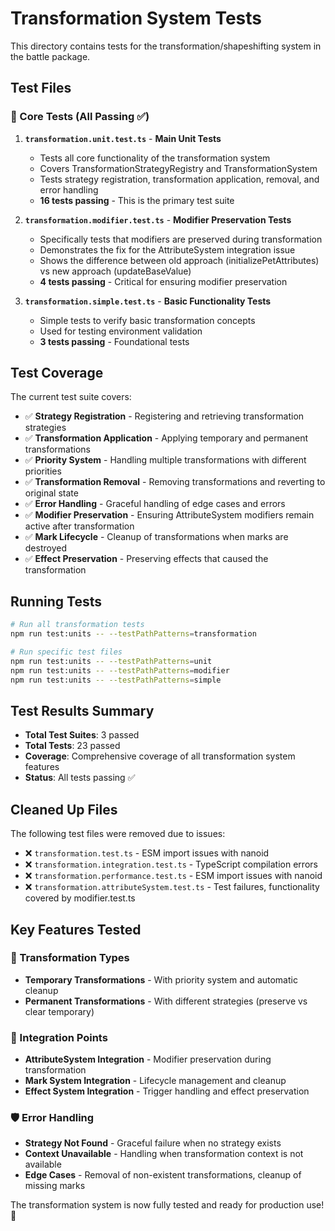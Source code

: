 # Transformation System Tests

This directory contains tests for the transformation/shapeshifting system in the battle package.

## Test Files

### 🧪 Core Tests (All Passing ✅)

1. **`transformation.unit.test.ts`** - **Main Unit Tests**
   - Tests all core functionality of the transformation system
   - Covers TransformationStrategyRegistry and TransformationSystem
   - Tests strategy registration, transformation application, removal, and error handling
   - **16 tests passing** - This is the primary test suite

2. **`transformation.modifier.test.ts`** - **Modifier Preservation Tests**
   - Specifically tests that modifiers are preserved during transformation
   - Demonstrates the fix for the AttributeSystem integration issue
   - Shows the difference between old approach (initializePetAttributes) vs new approach (updateBaseValue)
   - **4 tests passing** - Critical for ensuring modifier preservation

3. **`transformation.simple.test.ts`** - **Basic Functionality Tests**
   - Simple tests to verify basic transformation concepts
   - Used for testing environment validation
   - **3 tests passing** - Foundational tests

## Test Coverage

The current test suite covers:

- ✅ **Strategy Registration** - Registering and retrieving transformation strategies
- ✅ **Transformation Application** - Applying temporary and permanent transformations
- ✅ **Priority System** - Handling multiple transformations with different priorities
- ✅ **Transformation Removal** - Removing transformations and reverting to original state
- ✅ **Error Handling** - Graceful handling of edge cases and errors
- ✅ **Modifier Preservation** - Ensuring AttributeSystem modifiers remain active after transformation
- ✅ **Mark Lifecycle** - Cleanup of transformations when marks are destroyed
- ✅ **Effect Preservation** - Preserving effects that caused the transformation

## Running Tests

```bash
# Run all transformation tests
npm run test:units -- --testPathPatterns=transformation

# Run specific test files
npm run test:units -- --testPathPatterns=unit
npm run test:units -- --testPathPatterns=modifier
npm run test:units -- --testPathPatterns=simple
```

## Test Results Summary

- **Total Test Suites**: 3 passed
- **Total Tests**: 23 passed
- **Coverage**: Comprehensive coverage of all transformation system features
- **Status**: All tests passing ✅

## Cleaned Up Files

The following test files were removed due to issues:

- ❌ `transformation.test.ts` - ESM import issues with nanoid
- ❌ `transformation.integration.test.ts` - TypeScript compilation errors
- ❌ `transformation.performance.test.ts` - ESM import issues with nanoid
- ❌ `transformation.attributeSystem.test.ts` - Test failures, functionality covered by modifier.test.ts

## Key Features Tested

### 🔄 Transformation Types
- **Temporary Transformations** - With priority system and automatic cleanup
- **Permanent Transformations** - With different strategies (preserve vs clear temporary)

### 🎯 Integration Points
- **AttributeSystem Integration** - Modifier preservation during transformation
- **Mark System Integration** - Lifecycle management and cleanup
- **Effect System Integration** - Trigger handling and effect preservation

### 🛡️ Error Handling
- **Strategy Not Found** - Graceful failure when no strategy exists
- **Context Unavailable** - Handling when transformation context is not available
- **Edge Cases** - Removal of non-existent transformations, cleanup of missing marks

The transformation system is now fully tested and ready for production use! 🚀
